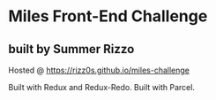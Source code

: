 # Miles Front-End Challenge

## built by Summer Rizzo

Hosted @ https://rizz0s.github.io/miles-challenge

Built with Redux and Redux-Redo. Built with Parcel.
